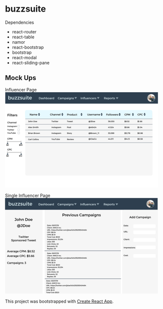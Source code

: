 # buzzsuite

Dependencies

- react-router
- react-table
- namor
- react-bootstrap
- bootstrap
- react-modal
- react-sliding-pane

## Mock Ups

Influencer Page
![Influencer Page](./client/public/images/buzzsuite-influencers-layout.png)

Single Influencer Page
![Single Influencer Page](./client/public/images/buzzsuite-influencer-single-layout.png)

This project was bootstrapped with [Create React App](https://github.com/facebook/create-react-app).
